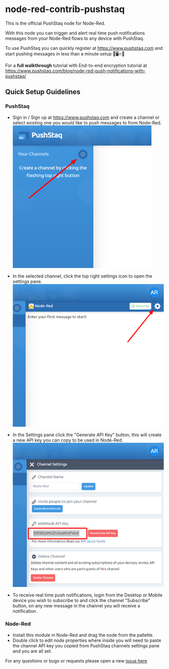 # node-red-contrib-pushstaq

This is the official PushStaq node for Node-Red.

With this node you can trigger and alert real time push notifications messages from your Node-Red flows to any device with PushStaq.

To use PushStaq you can quickly register at https://www.pushstaq.com and start pushing messages in less than a minute setup 📱🖥️🔥🚨

For a **full walkthrough** tutorial with End-to-end encryption tutorial at https://www.pushstaq.com/blog/node-red-push-notifications-with-pushstaq/

## Quick Setup Guidelines

### PushStaq

-   Sign in / Sign up at https://www.pushstaq.com and create a channel or select existing one you would like to push messages to from Node-Red.  
    ![pushstaq create a channel](pushstaq-node-red-create-channel.png)

-   In the selected channel, click the top right settings icon to open the settings pane.  
    ![pushstaq create a channel](pushstaq-node-red-settings-icon.png)

-   In the Settings pane click the "Generate API Key" button, this will create a new API key you can copy to be used in Node-Red.  
    ![pushstaq create a channel](pushstaq-node-red-settings-pane.png)

-   To receive real time push notifications, login from the Desktop or Mobile device you wish to subscribe to and click the channel "Subscribe" button, on any new message in the channel you will receive a notification.

### Node-Red

-   Install this module in Node-Red and drag the node from the pallette.
-   Double click to edit node properties where inside you will need to paste the channel API key you copied from PushStaq channels settings pane and you are all set.

For any questions or bugs or requests please open a new [issue here](https://github.com/PushStaq/node-red-contrib-pushstaq/issues/new)
